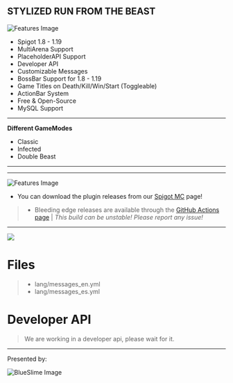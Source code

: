 STYLIZED RUN FROM THE BEAST
---

<img align="center" alt="Features Image" src="https://i.imgur.com/wrhacot.png">

* Spigot 1.8 - 1.19
* MultiArena Support
* PlaceholderAPI Support
* Developer API
* Customizable Messages
* BossBar Support for 1.8 - 1.19
* Game Titles on Death/Kill/Win/Start (Toggleable)
* ActionBar System
* Free & Open-Source
* MySQL Support
___
**Different GameModes**
* Classic
* Infected
* Double Beast
___

---


<img align="center" alt="Features Image" src="https://cdn.discordapp.com/attachments/987409771302883341/987454795906433054/DownloadLink.png">

- You can download the plugin releases from our [Spigot MC](https://www.spigotmc.org/resources/88817/) page!
> - Bleeding edge releases are available through the [GitHub Actions page](https://github.com/MrUniverse44/GuardianRFTB2/actions)  |  *This build can be unstable! Please report any issue!*

---

<img align="center" src="https://i.imgur.com/7dNuZ9H.png">

# Files

> - lang/messages_en.yml
> - lang/messages_es.yml

# Developer API

> We are working
> in a developer api,
> please wait for it.

---

Presented by:

<img align="left" alt="BlueSlime Image" src="https://i.imgur.com/jUBJjHy.png" />

